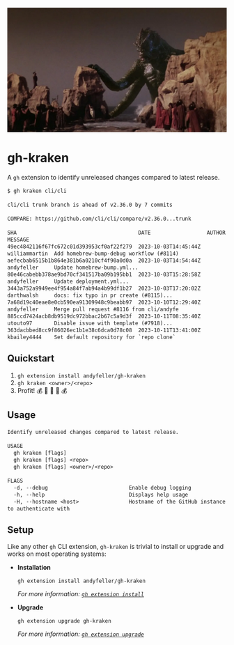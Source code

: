 ![Banner depicting screen from 1981 "Clash of the Titans" movie where the Kraken has been released](./banner.webp)
# gh-kraken

A `gh` extension to identify unreleased changes compared to latest release.

```shell
$ gh kraken cli/cli          

cli/cli trunk branch is ahead of v2.36.0 by 7 commits

COMPARE: https://github.com/cli/cli/compare/v2.36.0...trunk

SHA                                       DATE                  AUTHOR         MESSAGE
49ec4842116f67fc672c01d393953cf0af22f279  2023-10-03T14:45:44Z  williammartin  Add homebrew-bump-debug workflow (#8114)
aefecbab6515b1b864e381b6a0210cf4f90a0d0a  2023-10-03T14:54:44Z  andyfeller     Update homebrew-bump.yml...
80e46cabebb378ae9bd70cf341517ba09b195bb1  2023-10-03T15:28:58Z  andyfeller     Update deployment.yml...
3443a752a9949ee4f954a84f7ab94a4b99df1b27  2023-10-03T17:20:02Z  darthwalsh     docs: fix typo in pr create (#8115)...
7a68d19c40eae8e0cb590ea91309948c9beabb97  2023-10-10T12:29:40Z  andyfeller     Merge pull request #8116 from cli/andyfe
885ccd7424acb8db9519dc972bbac2b67c5a9d3f  2023-10-11T08:35:40Z  utouto97       Disable issue with template (#7918)...
363dacbbed8cc9f86026ec1b1e38c6dca0d78c08  2023-10-11T13:41:00Z  kbailey4444    Set default repository for `repo clone`
```

## Quickstart

1. `gh extension install andyfeller/gh-kraken`
1. `gh kraken <owner>/<repo>`
1. Profit! :moneybag: :money_with_wings: :money_mouth_face: :money_with_wings: :moneybag:

## Usage

```shell
Identify unreleased changes compared to latest release.

USAGE
  gh kraken [flags]
  gh kraken [flags] <repo>
  gh kraken [flags] <owner>/<repo>

FLAGS
  -d, --debug                          Enable debug logging
  -h, --help                           Displays help usage
  -H, --hostname <host>                Hostname of the GitHub instance to authenticate with
```

## Setup

Like any other `gh` CLI extension, `gh-kraken` is trivial to install or upgrade and works on most operating systems:

- **Installation**

  ```shell
  gh extension install andyfeller/gh-kraken
  ```

  _For more information: [`gh extension install`](https://cli.github.com/manual/gh_extension_install)_

- **Upgrade**

  ```shell
  gh extension upgrade gh-kraken
  ```

  _For more information: [`gh extension upgrade`](https://cli.github.com/manual/gh_extension_upgrade)_
